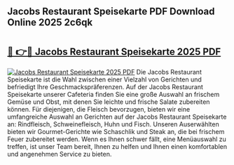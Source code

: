 ## Jacobs Restaurant Speisekarte PDF Download Online 2025 2c6qk

# <h2><a href="http://gcebud5.nevu.top/?p=Jacobs+Restaurant+Speisekarte">🔗 👉🔴 Jacobs Restaurant Speisekarte 2025 PDF</a></h2>

[![Jacobs Restaurant Speisekarte 2025 PDF](https://i.imgur.com/dBaPXMq.png)](http://gcebud5.nevu.top/?p=Jacobs+Restaurant+Speisekarte)
Die Jacobs Restaurant Speisekarte ist die Wahl zwischen einer Vielzahl von Gerichten und befriedigt Ihre Geschmackspräferenzen. Auf der Jacobs Restaurant Speisekarte unserer Cafeteria finden Sie eine große Auswahl an frischem Gemüse und Obst, mit denen Sie leichte und frische Salate zubereiten können. Für diejenigen, die Fleisch bevorzugen, bieten wir eine umfangreiche Auswahl an Gerichten auf der Jacobs Restaurant Speisekarte an: Rindfleisch, Schweinefleisch, Huhn und Fisch. Unseren Auserwählten bieten wir Gourmet-Gerichte wie Schaschlik und Steak an, die bei frischem Feuer zubereitet werden. Wenn es Ihnen schwer fällt, eine Menüauswahl zu treffen, ist unser Team bereit, Ihnen zu helfen und Ihnen einen komfortablen und angenehmen Service zu bieten.
